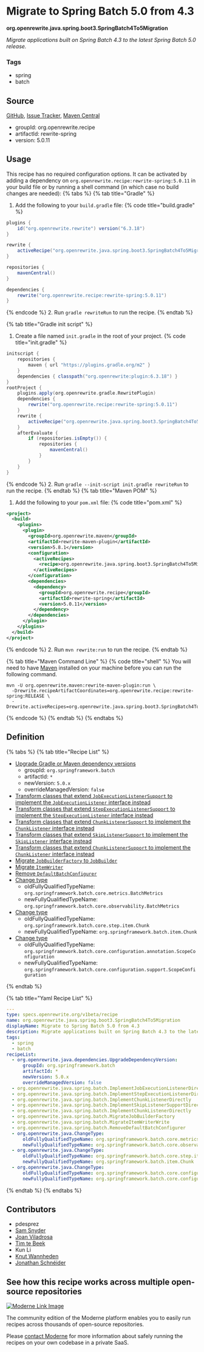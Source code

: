 # Migrate to Spring Batch 5.0 from 4.3

**org.openrewrite.java.spring.boot3.SpringBatch4To5Migration**

_Migrate applications built on Spring Batch 4.3 to the latest Spring Batch 5.0 release._

### Tags

* spring
* batch

## Source

[GitHub](https://github.com/openrewrite/rewrite-spring/blob/main/src/main/resources/META-INF/rewrite/spring-batch-5.0.yml), [Issue Tracker](https://github.com/openrewrite/rewrite-spring/issues), [Maven Central](https://central.sonatype.com/artifact/org.openrewrite.recipe/rewrite-spring/5.0.11/jar)

* groupId: org.openrewrite.recipe
* artifactId: rewrite-spring
* version: 5.0.11


## Usage

This recipe has no required configuration options. It can be activated by adding a dependency on `org.openrewrite.recipe:rewrite-spring:5.0.11` in your build file or by running a shell command (in which case no build changes are needed): 
{% tabs %}
{% tab title="Gradle" %}
1. Add the following to your `build.gradle` file:
{% code title="build.gradle" %}
```groovy
plugins {
    id("org.openrewrite.rewrite") version("6.3.18")
}

rewrite {
    activeRecipe("org.openrewrite.java.spring.boot3.SpringBatch4To5Migration")
}

repositories {
    mavenCentral()
}

dependencies {
    rewrite("org.openrewrite.recipe:rewrite-spring:5.0.11")
}
```
{% endcode %}
2. Run `gradle rewriteRun` to run the recipe.
{% endtab %}

{% tab title="Gradle init script" %}
1. Create a file named `init.gradle` in the root of your project.
{% code title="init.gradle" %}
```groovy
initscript {
    repositories {
        maven { url "https://plugins.gradle.org/m2" }
    }
    dependencies { classpath("org.openrewrite:plugin:6.3.18") }
}
rootProject {
    plugins.apply(org.openrewrite.gradle.RewritePlugin)
    dependencies {
        rewrite("org.openrewrite.recipe:rewrite-spring:5.0.11")
    }
    rewrite {
        activeRecipe("org.openrewrite.java.spring.boot3.SpringBatch4To5Migration")
    }
    afterEvaluate {
        if (repositories.isEmpty()) {
            repositories {
                mavenCentral()
            }
        }
    }
}
```
{% endcode %}
2. Run `gradle --init-script init.gradle rewriteRun` to run the recipe.
{% endtab %}
{% tab title="Maven POM" %}
1. Add the following to your `pom.xml` file:
{% code title="pom.xml" %}
```xml
<project>
  <build>
    <plugins>
      <plugin>
        <groupId>org.openrewrite.maven</groupId>
        <artifactId>rewrite-maven-plugin</artifactId>
        <version>5.8.1</version>
        <configuration>
          <activeRecipes>
            <recipe>org.openrewrite.java.spring.boot3.SpringBatch4To5Migration</recipe>
          </activeRecipes>
        </configuration>
        <dependencies>
          <dependency>
            <groupId>org.openrewrite.recipe</groupId>
            <artifactId>rewrite-spring</artifactId>
            <version>5.0.11</version>
          </dependency>
        </dependencies>
      </plugin>
    </plugins>
  </build>
</project>
```
{% endcode %}
2. Run `mvn rewrite:run` to run the recipe.
{% endtab %}

{% tab title="Maven Command Line" %}
{% code title="shell" %}
You will need to have [Maven](https://maven.apache.org/download.cgi) installed on your machine before you can run the following command.

```shell
mvn -U org.openrewrite.maven:rewrite-maven-plugin:run \
  -Drewrite.recipeArtifactCoordinates=org.openrewrite.recipe:rewrite-spring:RELEASE \
  -Drewrite.activeRecipes=org.openrewrite.java.spring.boot3.SpringBatch4To5Migration
```
{% endcode %}
{% endtab %}
{% endtabs %}

## Definition

{% tabs %}
{% tab title="Recipe List" %}
* [Upgrade Gradle or Maven dependency versions](../../../java/dependencies/upgradedependencyversion.md)
  * groupId: `org.springframework.batch`
  * artifactId: `*`
  * newVersion: `5.0.x`
  * overrideManagedVersion: `false`
* [Transform classes that extend `JobExecutionListenerSupport` to implement the `JobExecutionListener` interface instead](../../../java/spring/batch/implementjobexecutionlistenerdirectly.md)
* [Transform classes that extend `StepExecutionListenerSupport` to implement the `StepExecutionListener` interface instead](../../../java/spring/batch/implementstepexecutionlistenerdirectly.md)
* [Transform classes that extend `ChunkListenerSupport` to implement the `ChunkListener` interface instead](../../../java/spring/batch/implementchunklistenerdirectly.md)
* [Transform classes that extend `SkipListenerSupport` to implement the `SkipListener` interface instead](../../../java/spring/batch/implementskiplistenersupportdirectly.md)
* [Transform classes that extend `ChunkListenerSupport` to implement the `ChunkListener` interface instead](../../../java/spring/batch/implementchunklistenerdirectly.md)
* [Migrate `JobBuilderFactory` to `JobBuilder`](../../../java/spring/batch/migratejobbuilderfactory.md)
* [Migrate `ItemWriter`](../../../java/spring/batch/migrateitemwriterwrite.md)
* [Remove `DefaultBatchConfigurer`](../../../java/spring/batch/removedefaultbatchconfigurer.md)
* [Change type](../../../java/changetype.md)
  * oldFullyQualifiedTypeName: `org.springframework.batch.core.metrics.BatchMetrics`
  * newFullyQualifiedTypeName: `org.springframework.batch.core.observability.BatchMetrics`
* [Change type](../../../java/changetype.md)
  * oldFullyQualifiedTypeName: `org.springframework.batch.core.step.item.Chunk`
  * newFullyQualifiedTypeName: `org.springframework.batch.item.Chunk`
* [Change type](../../../java/changetype.md)
  * oldFullyQualifiedTypeName: `org.springframework.batch.core.configuration.annotation.ScopeConfiguration`
  * newFullyQualifiedTypeName: `org.springframework.batch.core.configuration.support.ScopeConfiguration`

{% endtab %}

{% tab title="Yaml Recipe List" %}
```yaml
---
type: specs.openrewrite.org/v1beta/recipe
name: org.openrewrite.java.spring.boot3.SpringBatch4To5Migration
displayName: Migrate to Spring Batch 5.0 from 4.3
description: Migrate applications built on Spring Batch 4.3 to the latest Spring Batch 5.0 release.
tags:
  - spring
  - batch
recipeList:
  - org.openrewrite.java.dependencies.UpgradeDependencyVersion:
      groupId: org.springframework.batch
      artifactId: *
      newVersion: 5.0.x
      overrideManagedVersion: false
  - org.openrewrite.java.spring.batch.ImplementJobExecutionListenerDirectly
  - org.openrewrite.java.spring.batch.ImplementStepExecutionListenerDirectly
  - org.openrewrite.java.spring.batch.ImplementChunkListenerDirectly
  - org.openrewrite.java.spring.batch.ImplementSkipListenerSupportDirectly
  - org.openrewrite.java.spring.batch.ImplementChunkListenerDirectly
  - org.openrewrite.java.spring.batch.MigrateJobBuilderFactory
  - org.openrewrite.java.spring.batch.MigrateItemWriterWrite
  - org.openrewrite.java.spring.batch.RemoveDefaultBatchConfigurer
  - org.openrewrite.java.ChangeType:
      oldFullyQualifiedTypeName: org.springframework.batch.core.metrics.BatchMetrics
      newFullyQualifiedTypeName: org.springframework.batch.core.observability.BatchMetrics
  - org.openrewrite.java.ChangeType:
      oldFullyQualifiedTypeName: org.springframework.batch.core.step.item.Chunk
      newFullyQualifiedTypeName: org.springframework.batch.item.Chunk
  - org.openrewrite.java.ChangeType:
      oldFullyQualifiedTypeName: org.springframework.batch.core.configuration.annotation.ScopeConfiguration
      newFullyQualifiedTypeName: org.springframework.batch.core.configuration.support.ScopeConfiguration

```
{% endtab %}
{% endtabs %}

## Contributors
* pdesprez
* [Sam Snyder](mailto:sam@moderne.io)
* [Joan Viladrosa](mailto:joan@moderne.io)
* [Tim te Beek](mailto:tim@moderne.io)
* Kun Li
* [Knut Wannheden](mailto:knut@moderne.io)
* [Jonathan Schnéider](mailto:jkschneider@gmail.com)


## See how this recipe works across multiple open-source repositories

[![Moderne Link Image](/.gitbook/assets/ModerneRecipeButton.png)](https://app.moderne.io/recipes/org.openrewrite.java.spring.boot3.SpringBatch4To5Migration)

The community edition of the Moderne platform enables you to easily run recipes across thousands of open-source repositories.

Please [contact Moderne](https://moderne.io/product) for more information about safely running the recipes on your own codebase in a private SaaS.
